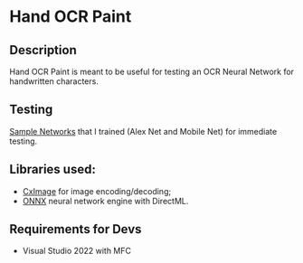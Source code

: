 # Hand OCR Paint

## Description
Hand OCR Paint is meant to be useful for testing an OCR Neural Network for handwritten characters.

## Testing
[Sample Networks](https://github.com/SimoSbara/HandOCRPaint/tree/main/nets) that I trained (Alex Net and Mobile Net) for immediate testing.

## Libraries used:
* [CxImage](https://www.codeproject.com/Articles/1300/CxImage) for image encoding/decoding;
* [ONNX](https://github.com/onnx/onnx) neural network engine with DirectML.

## Requirements for Devs
* Visual Studio 2022 with MFC

